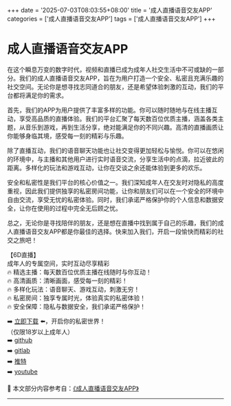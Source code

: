 +++
date = '2025-07-03T08:03:55+08:00'
title = '成人直播语音交友APP'
categories = ['成人直播语音交友APP']
tags = ['成人直播语音交友APP']
+++

# 成人直播语音交友APP

在这个瞬息万变的数字时代，视频和直播已成为成年人社交生活中不可或缺的一部分。我们的成人直播语音交友APP，旨在为用户打造一个安全、私密且充满乐趣的社交空间。无论你是想寻找志同道合的朋友，还是希望体验刺激的互动，我们的平台都将满足你的需求。

首先，我们的APP为用户提供了丰富多样的功能。你可以随时随地与在线主播互动，享受高品质的直播体验。我们的平台汇聚了每天数百位优质主播，涵盖各类主题，从音乐到游戏，再到生活分享，绝对能满足你的不同兴趣。高清的直播画质让你能够身临其境，感受每一刻的精彩与乐趣。

除了直播互动，我们的语音聊天功能也让社交变得更加轻松与愉悦。你可以在悠闲的环境中，与主播和其他用户进行实时语音交流，分享生活中的点滴，拉近彼此的距离。多样化的玩法和游戏互动，让你在交谈之余还能体验到更多的欢乐。

安全和私密性是我们平台的核心价值之一。我们深知成年人在交友时对隐私的高度重视，因此我们提供独享的私密房间功能，让你和朋友们可以在一个安全的环境中自由交流，享受无忧的私密体验。同时，我们承诺严格保护你的个人信息和数据安全，让你在使用的过程中完全无后顾之忧。

总之，无论你是寻找陪伴的朋友，还是想在直播中找到属于自己的乐趣，我们的成人直播语音交友APP都是你最佳的选择。快来加入我们，开启一段愉快而精彩的社交之旅吧！

【6D直播】  
成年人的专属空间，实时互动尽享精彩  
🔥 精选主播：每天数百位优质主播在线随时与你互动！  
🔥 高清画质：清晰画面，感受每一刻的精彩！  
🔥 多样化玩法：语音聊天、游戏互动，刺激无穷！  
🔥 私密房间：独享专属时光，体验真实的私密体验！  
🔥 安全保障：隐私与数据安全，我们承诺严格保护！  

➡️ [立即下载](https://down123.s3.ap-east-1.amazonaws.com/down/down.html?channelCode=blog) ⬅️，开启你的私密世界！  
（仅限18岁以上成年人）  
➡️ [github](https://aldult-live.github.io/)  
➡️ [gitlab](https://seo-09598d.gitlab.io/)  
➡️ [推特](https://x.com/wegame33)  
➡️ [youtube](https://www.youtube.com/@6Dlive)


📘 本文部分内容参考自：[《成人直播语音交友APP》](https://github.com/yuyanlive/yuyan)

---
